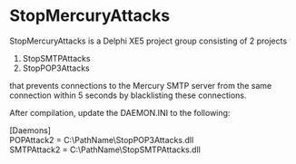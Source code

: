 StopMercuryAttacks
==================

StopMercuryAttacks is a Delphi XE5 project group consisting of 2 projects<br />
1) StopSMTPAttacks<br />
2) StopPOP3Attacks<br />

that prevents connections to the Mercury SMTP server from the same connection within 5 seconds by blacklisting these connections.

After compilation, update the DAEMON.INI to the following:<br/>

[Daemons]<br />
POPAttack2  = C:\PathName\StopPOP3Attacks.dll<br />
SMTPAttack2 = C:\PathName\StopSMTPAttacks.dll<br />

